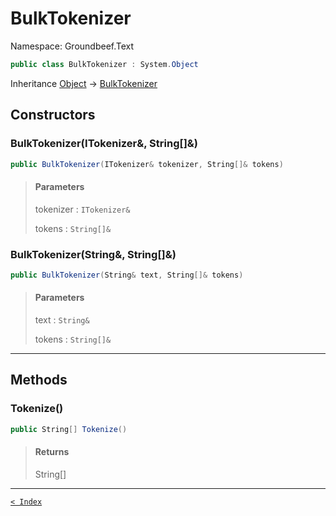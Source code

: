 # BulkTokenizer

Namespace: Groundbeef.Text

```csharp
public class BulkTokenizer : System.Object
```

Inheritance [Object](https://docs.microsoft.com/en-us/dotnet/api/system.object) → [BulkTokenizer](BulkTokenizer.md)

## Constructors

### BulkTokenizer(ITokenizer&, String[]&)

```csharp
public BulkTokenizer(ITokenizer& tokenizer, String[]& tokens)
```

> #### Parameters
> 
> tokenizer : `ITokenizer&`<br>
> 
> tokens : `String[]&`<br>
> 

### BulkTokenizer(String&, String[]&)

```csharp
public BulkTokenizer(String& text, String[]& tokens)
```

> #### Parameters
> 
> text : `String&`<br>
> 
> tokens : `String[]&`<br>
> 

---

## Methods

### Tokenize()

```csharp
public String[] Tokenize()
```

> #### Returns
> 
> String[]<br>
> 

---

[`< Index`](..\index.md)
